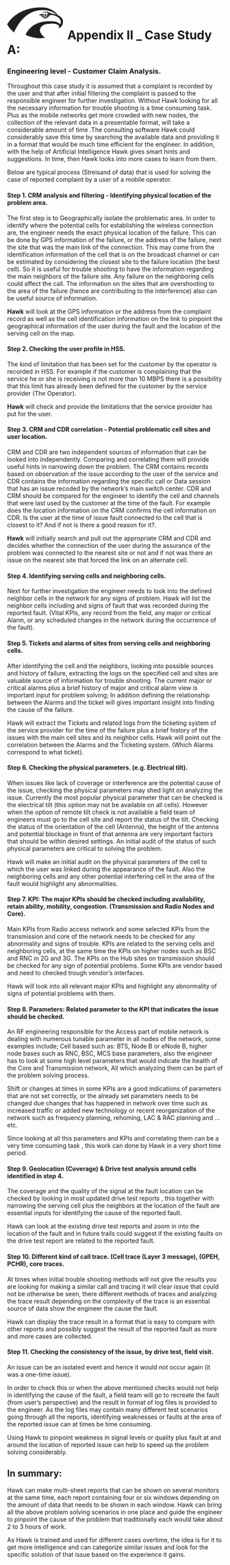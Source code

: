 
# <img src="../Hawk.png" width="134" height="75"> Appendix II _ Case Study A:

###  Engineering level - Customer Claim Analysis.

<p> Throughout this case study it is assumed that a complaint is recorded by the user and that after initial filtering the complaint is passed to the responsible engineer for further investigation. Without Hawk looking for all the necessary information for trouble shooting is a time consuming task. Plus as the mobile networks get more crowded with new nodes,  the collection of the relevant data in a presentable format, will take a considerable amount of time .The consulting software Hawk could considerably save this time by searching the available data and providing it in a format that would be much time efficient for the engineer. In addition, with the help of Artificial Intelligence Hawk gives smart hints and suggestions.  In time, then Hawk looks into more cases to learn from them.</p>
<p>Below are typical process (Streisand of data) that is used for solving the case of reported complaint by a user of a mobile operator.</p>

#### Step 1. CRM analysis and filtering - Identifying physical location of the problem area.

<p>The first step is to Geographically isolate the problematic area. In order to identify where the potential cells for establishing the wireless connection are, the engineer needs the exact physical location of the failure. This can be done by GPS information of the failure, or the address of the failure, next the site that was the main link of the connection. This may come from the identification information of the cell that is on the broadcast channel or can be estimated by considering the closest site to the failure location (the best cell). So it is useful for trouble shooting to have the information regarding the main neighbors of the failure site. Any failure on the neighboring cells could affect the call. The information on the sites that are overshooting to the area of the failure (hence are contributing to the interference) also can be useful source of information.</p>
<p><b>Hawk</b> will look at the GPS information or the address from the complaint record as well as the cell identification information on the link to pinpoint the geographical information of the user during the fault and the location of the serving cell on the map.</p>

#### Step 2. Checking the user profile in HSS. 

<p>The kind of limitation that has been set for the customer by the operator is recorded in HSS. For example if the customer is complaining that the service he or she is receiving is not more than 10 MBPS there is a possibility that this limit has already been defined for the customer by the service provider (The Operator).</p>  
<p><b>Hawk</b> will check and provide the limitations that the service provider has put for the user.</p>

#### Step 3. CRM and CDR correlation - Potential problematic cell sites and user location. 

<p>CRM and CDR are two independent sources of information that can be looked into independently. Comparing and correlating them will provide useful hints in narrowing down the problem. The CRM contains records based on observation of the issue according to the user of the service and CDR contains the information regarding the specific call or Data session that has an issue recoded by the network’s main switch center. CDR and CRM should be compared for the engineer to identify the cell and channels that were last used by the customer at the time of the fault. For example does the location information on the CRM confirms the cell information on CDR. Is the user at the time of issue fault connected to the cell that is closest to it? And if not is there a good reason for it?.</p>
<p><b>Hawk</b> will initially search and pull out the appropriate CRM and CDR and decides whether the connection of the user during the assurance of the problem was connected to the nearest site or not and if not was there an issue on the nearest site that forced the link on an alternate cell.</p>

#### Step 4. Identifying serving cells and neighboring cells.

<p>Next for further investigation the engineer needs to look into the defined neighbor cells in the network for any signs of problem. 
Hawk will list the neighbor cells including and signs of fault that was recorded during the reported fault. (Vital KPIs, any record from the field, any major or critical Alarm, or any scheduled changes in the network during the occurrence of the fault).</p>

#### Step 5. Tickets and alarms of sites from serving cells and neighboring cells.

<p>After identifying the cell and the neighbors, looking into possible sources and history of failure, extracting the logs on the specified cell and sites are valuable source of information for trouble shooting. The current major or critical alarms plus a brief history of major and critical alarm view is important input for problem solving; In addition defining the relationship between the Alarms and the ticket will gives important insight into finding the cause of the failure.</p>
Hawk will extract the Tickets and related logs from the ticketing system of the service provider for the time of the failure plus a brief history of the issues with the main cell sites and its neighbor cells. Hawk will point out the correlation between the Alarms and the Ticketing system. (Which Alarms correspond to what ticket).</p>

#### Step 6. Checking the physical parameters. (e.g.  Electrical tilt).

<p>When issues like lack of coverage or interference are the potential cause of the issue, checking the physical parameters may shed light on analyzing the issue. Currently the most popular physical parameter that can be checked is the electrical tilt (this option may not be available on all cells). However when the option of remote tilt check is not available a field team of engineers must go to the cell site and report the status of the tilt. Checking the status of the orientation of the cell (Antenna), the height of the antenna and potential blockage in front of that antenna are very important factors that should be within desired settings. An initial audit of the status of such physical parameters are critical to solving the problem.</p>
<p>Hawk will make an initial audit on the physical parameters of the cell to which the user was linked during the appearance of the fault. Also the neighboring cells and any other potential interfering cell in the area of the fault would highlight any abnormalities. </p>

#### Step 7. KPI: The major KPIs should be checked including availability, retain ability, mobility, congestion. (Transmission and Radio Nodes and Core).

<p>Main KPIs from Radio access network and some selected KPIs from the transmission and core of the network needs to be checked for any abnormality and signs of trouble. KPIs are related to the serving cells and neighboring cells, at the same time the KPIs on higher nodes such as BSC and RNC in 2G and 3G. The KPIs on the Hub sites on transmission should be checked for any sign of potential problems. Some KPIs are vendor based and need to checked trough vendor’s interfaces. </p>
<p>Hawk will look into all relevant major KPIs and highlight any abnormality of signs of potential problems with them.</p>

#### Step 8. Parameters: Related parameter to the KPI that indicates the issue should be checked.

<p>An RF engineering responsible for the Access part of mobile network is dealing with numerous tunable parameter in all nodes of the network, some examples include; Cell based such as: BTS, Node B or eNode B, higher node bases such as RNC, BSC, MCS base parameters, also the engineer has to look at some high level parameters that would indicate the health of the Core and Transmission network, All which analyzing them can be part of the problem solving process. </p>
<p>Shift or changes at times in some KPIs are a good indications of parameters that are not set correctly, or the already set parameters needs to be changed due changes that has happened in network over time such as increased traffic or added new technology or recent reorganization of the network such as frequency planning, rehoming, LAC & RAC planning and …etc. </p>
<p>Since looking at all this parameters and KPIs and correlating them can be a very time consuming task , this work can done by Hawk in a very short time period.</p>

#### Step 9. Geolocation (Coverage) & Drive test analysis around cells identified in step 4.

<p>The coverage and the quality of the signal at the fault location can be checked by looking in most updated drive test reports , this together with narrowing the serving cell plus the neighbors at the location of the fault are essential inputs for identifying the cause of the reported fault.</p>
<p>Hawk can look at the existing drive test reports and zoom in into the location of the fault and in future trails could suggest if the existing faults on the drive test report are related to the reported fault.</p>

#### Step 10. Different kind of call trace. (Cell trace (Layer 3 message), (GPEH, PCHR), core traces.

<p>At times when initial trouble shooting methods will not give the results you are looking for making a similar call and tracing it will clear issue that could not be otherwise be seen, there different methods of traces and analyzing the trace result depending on the complexity of the trace is an essential source of data show the engineer the cause the fault. </p>
<p>Hawk can display the trace result in a format that is easy to compare with other reports and possibly suggest the result of the reported fault as more and more cases are collected.</p>

#### Step 11. Checking the consistency of the issue, by drive test, field visit.

<p>An issue can be an isolated event and hence it would not occur again (it was a one-time issue).</p>
<p>In order to check this or when the above mentioned checks would not help in identifying the cause of the fault, a field team will go to recreate the fault (from user’s perspective) and the result in format of log files is provided to the engineer. As the log files may contain many different test scenarios going through all the reports, identifying weaknesses or faults at the area of the reported issue can at times be time consuming.</p>

<p>Using Hawk to pinpoint weakness in signal levels or quality plus fault at and around the location of reported issue can help to speed up the problem solving considerably.</p>
 
## In summary:

<p>Hawk can make multi-sheet reports that can be shown on several monitors at the same time, each report containing four or six windows depending on the amount of data that needs to be shown in each window. Hawk can bring all the above problem solving scenarios in one place and guide the engineer to pinpoint the cause of the problem that traditionally each would take about 2 to 3 hours of work.</p>

<p>As Hawk is trained and used for different cases overtime, the idea is for it to get more intelligence and can categorize similar issues and look for the specific solution of that issue based on the experience it gains.</p>


